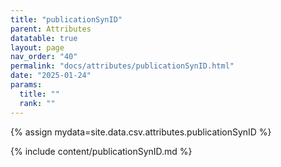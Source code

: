 ```yaml
---
title: "publicationSynID"
parent: Attributes
datatable: true
layout: page
nav_order: "40"
permalink: "docs/attributes/publicationSynID.html"
date: "2025-01-24"
params:
  title: ""
  rank: ""
---
```

{% assign mydata=site.data.csv.attributes.publicationSynID %} 

{% include content/publicationSynID.md %}
